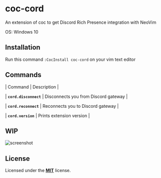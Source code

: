 # coc-cord

An extension of coc to get Discord Rich Presence integration with NeoVim


OS: Windows 10

## Installation

Run this command `:CocInstall coc-cord` on your vim text editor

## Commands

| Command | Description |


| **`cord.disconnect`** | Disconnects you from Discord gateway |


| **`cord.reconnect`** | Reconnects you to Discord gateway |


| **`cord.version`** | Prints extension version |



## WIP

![screenshot](screenshot.png)

## License

Licensed under the [**MIT**](https://choosealicense.com/licenses/mit/) license.
